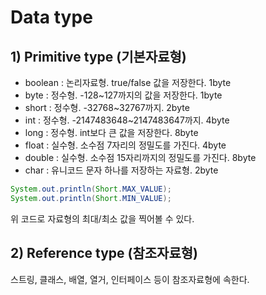# Data type

## 1) Primitive type (기본자료형)

- boolean : 논리자료형. true/false 값을 저장한다. 1byte
- byte : 정수형. -128~127까지의 값을 저장한다. 1byte
- short : 정수형. -32768~32767까지. 2byte
- int :  정수형. -2147483648~2147483647까지. 4byte
- long : 정수형. int보다 큰 값을 저장한다. 8byte
- float : 실수형. 소수점 7자리의 정밀도를 가진다. 4byte
- double : 실수형. 소수점 15자리까지의 정밀도를 가진다. 8byte
- char : 유니코드 문자 하나를 저장하는 자료형. 2byte

```Java
System.out.println(Short.MAX_VALUE);
System.out.println(Short.MIN_VALUE);
```

위 코드로 자료형의 최대/최소 값을 찍어볼 수 있다.

## 2) Reference type (참조자료형)

스트링, 클래스, 배열, 열거, 인터페이스 등이 참조자료형에 속한다.